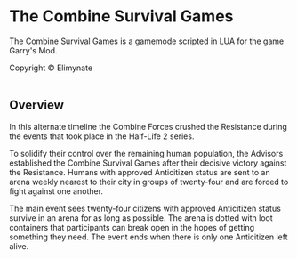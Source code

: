 # The Combine Survival Games
The Combine Survival Games is a gamemode scripted in LUA for the game Garry's Mod.

Copyright © Elimynate
<br><br>

## Overview
In this alternate timeline the Combine Forces crushed the Resistance during the events that took place in the Half-Life 2 series.

To solidify their control over the remaining human population, the Advisors established the Combine Survival Games after their decisive victory against the Resistance. Humans with approved Anticitizen status are sent to an arena weekly nearest to their city in groups of twenty-four and are forced to fight against one another.

The main event sees twenty-four citizens with approved Anticitizen status survive in an arena for as long as possible. The arena is dotted with loot containers that participants can break open in the hopes of getting something they need. The event ends when there is only one Anticitizen left alive.
